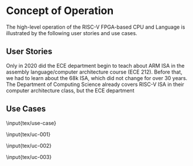 # Concept of Operation

The high-level operation of the RISC-V FPGA-based CPU and Language is
illustrated by the following user stories and use cases.

## User Stories

<!-- Maybe have a talk about how my year had 68k? -->
<!-- And only the year after that did we have ARM for assembly -->
<!-- This project is kind of a way for us to keep ECE moving forward to modernity -->

<!-- Have at most 3 paragraphs per user story, preferably one -->

Only in 2020 did the ECE department begin to teach about ARM ISA in the assembly
language/computer architecture course (ECE 212). Before that, we had to learn
about the 68k ISA, which did not change for over 30 years. The Department of
Computing Science already covers RISC-V ISA in their computer architecture
class, but the ECE department

## Use Cases

<!-- Use UML diagrams and some annotation to present use cases. See this
\href{https://www.youtube.com/watch?v=zid-MVo7M-E&feature=emb_logo}{tutorial}.
Add descriptive text for each use case. Keep the number of use cases below 15; ≤
10 is best. Figure 1 is an example use case diagram, and Table 1 is a Use Case
description table. If a table is complicated, the use case is probably too
low-level -->

<!-- Insert use case -->

\input{tex/use-case}

<!-- Insert first use case table. -->

\input{tex/uc-001}

\input{tex/uc-002}

\input{tex/uc-003}
